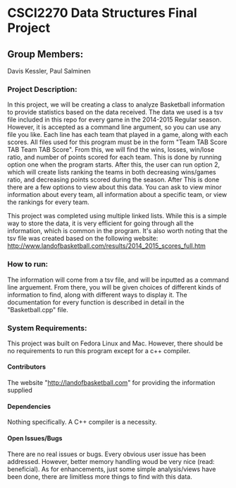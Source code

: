 # CSCI2270 Data Structures Final Project

## Group Members:
Davis Kessler, Paul Salminen

### Project Description:
In this project, we will be creating a class to analyze Basketball information to provide statistics based on the data received. The data we used is a tsv file included in this repo for every game in the 2014-2015 Regular season. However, it is accepted as a command line argument, so you can use any file you like. Each line has each team that played in a game, along with each scores. All files used for this program must be in the form "Team TAB Score TAB Team TAB Score". From this, we will find the wins, losses, win/lose ratio, and number of points scored for each team. This is done by running option one when the program starts. After this, the user can run option 2, which will create lists ranking the teams in both decreasing wins/games ratio, and decreasing points scored during the season. After This is done there are a few options to view about this data. You can ask to view minor information about every team, all information about a specific team, or view the rankings for every team.

This project was completed using multiple linked lists. While this is a simple way to store the data, it is very efficient for going through all the information, which is common in the program. 
It's also worth noting that the tsv file was created based on the following website: http://www.landofbasketball.com/results/2014_2015_scores_full.htm


### How to run:
The information will come from a tsv file, and  will be inputted as a command line arguement. From there, you will be given choices of different kinds of information to find, along with different ways to display it. The documentation for every function is described in detail in the "Basketball.cpp" file.

### System Requirements:
This project was built on Fedora Linux and Mac. However, there should be no requirements to run this program except for a c++ compiler.

#### Contributors
The website "http://landofbasketball.com" for providing the information supplied

#### Dependencies
Nothing specifically. A C++ compiler is a necessity.

#### Open Issues/Bugs
There are no real issues or bugs. Every obvious user issue has been addressed. However, better memory handling woud be very nice (read: beneficial). As for enhancements, just some simple analysis/views have been done, there are limitless more things to find with this data.
